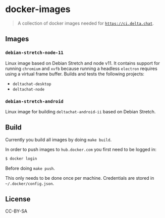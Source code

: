 # docker-images

> A collection of docker images needed for [`https://ci.delta.chat`](https://ci.delta.chat/blue).

## Images

### `debian-stretch-node-11`

Linux image based on Debian Stretch and node v11. It contains support for running `chromium` and `xvfb` because running a headless `electron` requires using a virtual frame buffer. Builds and tests the following projects:

* `deltachat-desktop`
* `deltachat-node`

### `debian-stretch-android`

Linux image for building `deltachat-android-ii` based on Debian Stretch.

## Build

Currently you build all images by doing `make build`.

In order to push images to `hub.docker.com` you first need to be logged in:

```sh
$ docker login
```

Before doing `make push`.

This only needs to be done once per machine. Credentials are stored in `~/.docker/config.json`.

## License

CC-BY-SA
